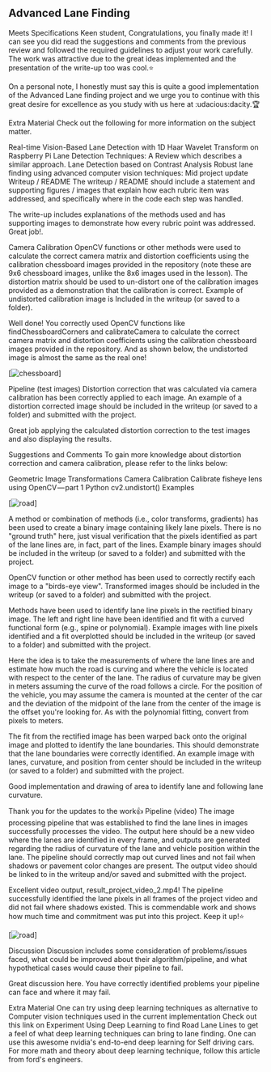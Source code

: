 ## Advanced Lane Finding



Meets Specifications
Keen student,
Congratulations, you finally made it!
I can see you did read the suggestions and comments from the previous review and followed the required guidelines to adjust your work carefully. The work was attractive due to the great ideas implemented and the presentation of the write-up too was cool.:star:

On a personal note, I honestly must say this is quite a good implementation of the Advanced Lane finding project and we urge you to continue with this great desire for excellence as you study with us here at :udacious:dacity.:trophy:

Extra Material
Check out the following for more information on the subject matter.

Real-time Vision-Based Lane Detection with 1D Haar Wavelet Transform on Raspberry Pi
Lane Detection Techniques: A Review which describes a similar approach.
Lane Detection based on Contrast Analysis
Robust lane finding using advanced computer vision techniques: Mid project update
Writeup / README
The writeup / README should include a statement and supporting figures / images that explain how each rubric item was addressed, and specifically where in the code each step was handled.

The write-up includes explanations of the methods used and has supporting images to demonstrate how every rubric point was addressed. Great job!.

Camera Calibration
OpenCV functions or other methods were used to calculate the correct camera matrix and distortion coefficients using the calibration chessboard images provided in the repository (note these are 9x6 chessboard images, unlike the 8x6 images used in the lesson). The distortion matrix should be used to un-distort one of the calibration images provided as a demonstration that the calibration is correct. Example of undistorted calibration image is Included in the writeup (or saved to a folder).

Well done! You correctly used OpenCV functions like findChessboardCorners and calibrateCamera to calculate the correct camera matrix and distortion coefficients using the calibration chessboard images provided in the repository. And as shown below, the undistorted image is almost the same as the real one!

[![chessboard](https://udacity-reviews-uploads.s3.us-west-2.amazonaws.com/_attachments/55679/1545905629/1.png)]

Pipeline (test images)
Distortion correction that was calculated via camera calibration has been correctly applied to each image. An example of a distortion corrected image should be included in the writeup (or saved to a folder) and submitted with the project.

Great job applying the calculated distortion correction to the test images and also displaying the results.

Suggestions and Comments
To gain more knowledge about distortion correction and camera calibration, please refer to the links below:

Geometric Image Transformations
Camera Calibration
Calibrate fisheye lens using OpenCV — part 1
Python cv2.undistort() Examples

[![road](https://udacity-reviews-uploads.s3.us-west-2.amazonaws.com/_attachments/55679/1545905646/2.png)]

A method or combination of methods (i.e., color transforms, gradients) has been used to create a binary image containing likely lane pixels. There is no "ground truth" here, just visual verification that the pixels identified as part of the lane lines are, in fact, part of the lines. Example binary images should be included in the writeup (or saved to a folder) and submitted with the project.

OpenCV function or other method has been used to correctly rectify each image to a "birds-eye view". Transformed images should be included in the writeup (or saved to a folder) and submitted with the project.

Methods have been used to identify lane line pixels in the rectified binary image. The left and right line have been identified and fit with a curved functional form (e.g., spine or polynomial). Example images with line pixels identified and a fit overplotted should be included in the writeup (or saved to a folder) and submitted with the project.

Here the idea is to take the measurements of where the lane lines are and estimate how much the road is curving and where the vehicle is located with respect to the center of the lane. The radius of curvature may be given in meters assuming the curve of the road follows a circle. For the position of the vehicle, you may assume the camera is mounted at the center of the car and the deviation of the midpoint of the lane from the center of the image is the offset you're looking for. As with the polynomial fitting, convert from pixels to meters.

The fit from the rectified image has been warped back onto the original image and plotted to identify the lane boundaries. This should demonstrate that the lane boundaries were correctly identified. An example image with lanes, curvature, and position from center should be included in the writeup (or saved to a folder) and submitted with the project.

Good implementation and drawing of area to identify lane and following lane curvature.

Thank you for the updates to the work:thumbsup:
Pipeline (video)
The image processing pipeline that was established to find the lane lines in images successfully processes the video. The output here should be a new video where the lanes are identified in every frame, and outputs are generated regarding the radius of curvature of the lane and vehicle position within the lane. The pipeline should correctly map out curved lines and not fail when shadows or pavement color changes are present. The output video should be linked to in the writeup and/or saved and submitted with the project.

Excellent video output, result_project_video_2.mp4! The pipeline successfully identified the lane pixels in all frames of the project video and did not fail where shadows existed. This is commendable work and shows how much time and commitment was put into this project. Keep it up!:star:

[![road](https://udacity-reviews-uploads.s3.us-west-2.amazonaws.com/_attachments/55679/1545905832/1.png)]

Discussion
Discussion includes some consideration of problems/issues faced, what could be improved about their algorithm/pipeline, and what hypothetical cases would cause their pipeline to fail.

Great discussion here. You have correctly identified problems your pipeline can face and where it may fail.

Extra Material
One can try using deep learning techniques as alternative to Computer vision techniques used in the current implementation
Check out this link on Experiment Using Deep Learning to find Road Lane Lines to get a feel of what deep learning techniques can bring to lane finding.
One can use this awesome nvidia's end-to-end deep learning for Self driving cars.
For more math and theory about deep learning technique, follow this article from ford's engineers.

